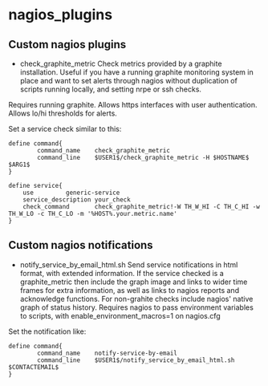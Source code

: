 nagios_plugins
==============

Custom nagios plugins
----------------------

  * check_graphite_metric
Check metrics provided by a graphite installation. Useful if you have a running
graphite monitoring system in place and want to set alerts through nagios
without duplication of scripts running locally, and setting nrpe or ssh checks.

Requires running graphite. Allows https interfaces with user authentication.
Allows lo/hi thresholds for alerts.

Set a service check similar to this:

```
define command{
        command_name    check_graphite_metric
        command_line    $USER1$/check_graphite_metric -H $HOSTNAME$ $ARG1$
}

define service{
	use			generic-service
	service_description	your_check
	check_command		check_graphite_metric!-W TH_W_HI -C TH_C_HI -w TH_W_LO -c TH_C_LO -m '%HOST%.your.metric.name'
}
```



Custom nagios notifications
---------------------------

  * notify_service_by_email_html.sh
Send service notifications in html format, with extended information. If the
service checked is a graphite_metric then include the graph image and links to
wider time frames for extra information, as well as links to nagios reports and
acknowledge functions. For non-grahite checks include nagios' native graph of
status history. Requires nagios to pass environment variables to scripts, with
enable_environment_macros=1 on nagios.cfg

Set the notification like:

```
define command{
        command_name    notify-service-by-email
        command_line    $USER1$/notify_service_by_email_html.sh $CONTACTEMAIL$
}
```
